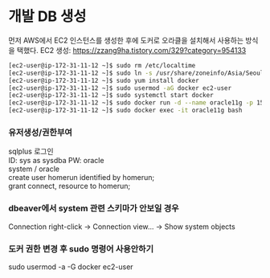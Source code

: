 # 개발 DB 생성
먼저 AWS에서 EC2 인스턴스를 생성한 후에 도커로 오라클을 설치해서 사용하는 방식을 택했다.
EC2 생성: https://zzang9ha.tistory.com/329?category=954133

```sh
[ec2-user@ip-172-31-11-12 ~]$ sudo rm /etc/localtime
[ec2-user@ip-172-31-11-12 ~]$ sudo ln -s /usr/share/zoneinfo/Asia/Seoul /etc/localtime
[ec2-user@ip-172-31-11-12 ~]$ sudo yum install docker
[ec2-user@ip-172-31-11-12 ~]$ sudo usermod -aG docker ec2-user
[ec2-user@ip-172-31-11-12 ~]$ sudo systemctl start docker
[ec2-user@ip-172-31-11-12 ~]$ sudo docker run -d --name oracle11g -p 1521:1521 jaspeen/oracle-xe-11g
[ec2-user@ip-172-31-11-12 ~]$ sudo docker exec -it oracle11g bash
```
### 유저생성/권한부여 
sqlplus 로그인  
ID: sys as sysdba
PW: oracle    
system / oracle  
create user homerun identified by homerun;   
grant connect, resource to homerun;   

### dbeaver에서 system 관련 스키마가 안보일 경우  
Connection right-click -> Connection view... -> Show system objects

### 도커 권한 변경 후 sudo 명령어 사용안하기
sudo usermod -a -G docker ec2-user
